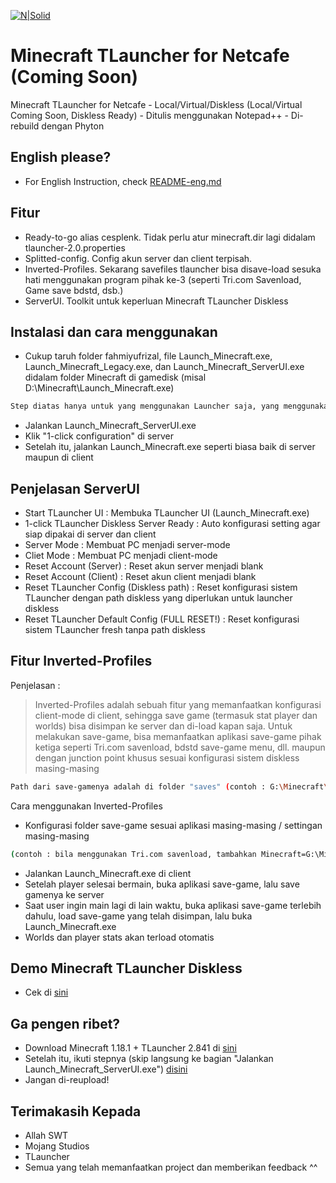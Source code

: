 [![N|Solid](https://apkmody.io/wp-content/uploads/2018/07/Minecraft-MOD-APK-by-APKMODY.jpg)](#)

# Minecraft TLauncher for Netcafe (Coming Soon)

Minecraft TLauncher for Netcafe - Local/Virtual/Diskless (Local/Virtual Coming Soon, Diskless Ready) - Ditulis menggunakan Notepad++ - Di-rebuild dengan Phyton

## English please?

- For English Instruction, check [README-eng.md](https://github.com/fahmiyufrizal/minecraft-tlauncher-diskless/blob/main/README-eng.md)

## Fitur

- Ready-to-go alias cesplenk. Tidak perlu atur minecraft.dir lagi didalam tlauncher-2.0.properties
- Splitted-config. Config akun server dan client terpisah.
- Inverted-Profiles. Sekarang savefiles tlauncher bisa disave-load sesuka hati menggunakan program pihak ke-3 (seperti Tri.com Savenload, Game save bdstd, dsb.)
- ServerUI. Toolkit untuk keperluan Minecraft TLauncher Diskless

## Instalasi dan cara menggunakan

- Cukup taruh folder fahmiyufrizal, file Launch_Minecraft.exe, Launch_Minecraft_Legacy.exe, dan Launch_Minecraft_ServerUI.exe didalam folder Minecraft di gamedisk (misal D:\Minecraft\Launch_Minecraft.exe)
 ```sh
 Step diatas hanya untuk yang menggunakan Launcher saja, yang menggunakan repack-an dibawah, skip ke step berikutnya)
```
- Jalankan Launch_Minecraft_ServerUI.exe
- Klik "1-click configuration" di server
- Setelah itu, jalankan Launch_Minecraft.exe seperti biasa baik di server maupun di client

## Penjelasan ServerUI

- Start TLauncher UI : Membuka TLauncher UI (Launch_Minecraft.exe)
- 1-click TLauncher Diskless Server Ready : Auto konfigurasi setting agar siap dipakai di server dan client
- Server Mode : Membuat PC menjadi server-mode
- Cliet Mode : Membuat PC menjadi client-mode
- Reset Account (Server) : Reset akun server menjadi blank
- Reset Account (Client) : Reset akun client menjadi blank
- Reset TLauncher Config (Diskless path) : Reset konfigurasi sistem TLauncher dengan path diskless yang diperlukan untuk launcher diskless
- Reset TLauncher Default Config (FULL RESET!) : Reset konfigurasi sistem TLauncher fresh tanpa path diskless

## Fitur Inverted-Profiles

Penjelasan :
> Inverted-Profiles adalah sebuah fitur yang memanfaatkan konfigurasi client-mode di client, sehingga save game (termasuk stat player dan worlds) bisa disimpan ke server dan di-load kapan saja.
Untuk melakukan save-game, bisa memanfaatkan aplikasi save-game pihak ketiga seperti Tri.com savenload, bdstd save-game menu, dll. maupun dengan junction point khusus sesuai konfigurasi sistem diskless masing-masing
```sh
Path dari save-gamenya adalah di folder "saves" (contoh : G:\Minecraft\saves)
```

Cara menggunakan Inverted-Profiles
- Konfigurasi folder save-game sesuai aplikasi masing-masing / settingan masing-masing
```sh
(contoh : bila menggunakan Tri.com savenload, tambahkan Minecraft=G:\Minecraft\saves\*.*)
```
- Jalankan Launch_Minecraft.exe di client
- Setelah player selesai bermain, buka aplikasi save-game, lalu save gamenya ke server
- Saat user ingin main lagi di lain waktu, buka aplikasi save-game terlebih dahulu, load save-game yang telah disimpan, lalu buka Launch_Minecraft.exe
- Worlds dan player stats akan terload otomatis

## Demo Minecraft TLauncher Diskless
- Cek di [sini](https://www.facebook.com/xbe24/posts/5116421668379759)

## Ga pengen ribet?

- Download Minecraft 1.18.1 + TLauncher 2.841 di [sini](https://bit.ly/3Jh0Xi4)
- Setelah itu, ikuti stepnya (skip langsung ke bagian "Jalankan Launch_Minecraft_ServerUI.exe") [disini](https://github.com/fahmiyufrizal/minecraft-tlauncher-diskless#instalasi-dan-cara-menggunakan)
- Jangan di-reupload!

## Terimakasih Kepada

- Allah SWT
- Mojang Studios
- TLauncher
- Semua yang telah memanfaatkan project dan memberikan feedback ^^
